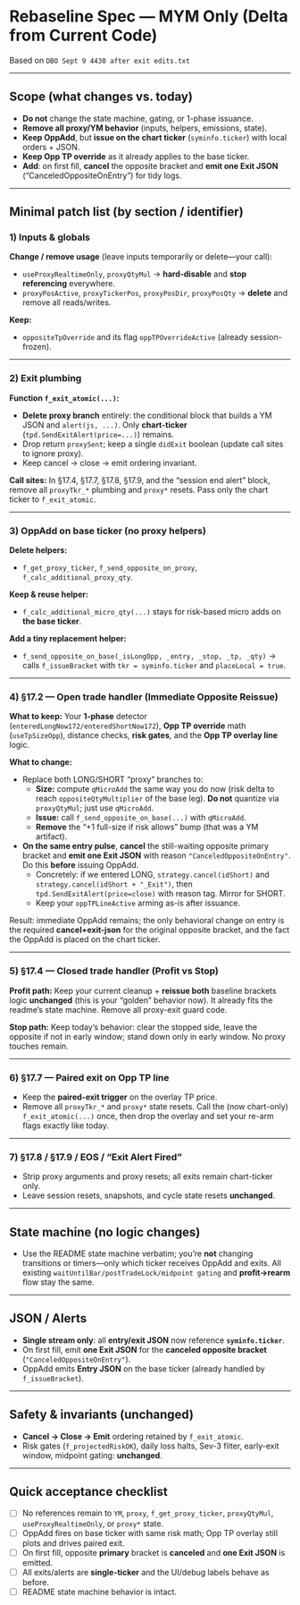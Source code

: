 # Rebaseline Spec — MYM Only (Delta from Current Code)

Based on `DBO Sept 9 4430 after exit edits.txt`

---

## Scope (what changes vs. today)
- **Do not** change the state machine, gating, or 1-phase issuance.
- **Remove all proxy/YM behavior** (inputs, helpers, emissions, state).
- **Keep OppAdd**, but **issue on the chart ticker** (`syminfo.ticker`) with local orders + JSON.
- **Keep Opp TP override** as it already applies to the base ticker.
- **Add**: on first fill, **cancel** the opposite bracket and **emit one Exit JSON** (“CanceledOppositeOnEntry”) for tidy logs.

---

## Minimal patch list (by section / identifier)

### 1) Inputs & globals
**Change / remove usage** (leave inputs temporarily or delete—your call):
- `useProxyRealtimeOnly`, `proxyQtyMul` → **hard-disable** and **stop referencing** everywhere.
- `proxyPosActive`, `proxyTickerPos`, `proxyPosDir`, `proxyPosQty` → **delete** and remove all reads/writes.

**Keep:**
- `oppositeTpOverride` and its flag `oppTPOverrideActive` (already session-frozen).

---

### 2) Exit plumbing
**Function `f_exit_atomic(...)`:**
- **Delete proxy branch** entirely: the conditional block that builds a YM JSON and `alert(js, ...)`. Only **chart-ticker** (`tpd.SendExitAlert(price=...)`) remains.  
- Drop return `proxySent`; keep a single `didExit` boolean (update call sites to ignore proxy).  
- Keep cancel → close → emit ordering invariant.

**Call sites:** In §17.4, §17.7, §17.8, §17.9, and the “session end alert” block, remove all `proxyTkr_*` plumbing and `proxy*` resets. Pass only the chart ticker to `f_exit_atomic`.

---

### 3) OppAdd on base ticker (no proxy helpers)
**Delete helpers:**
- `f_get_proxy_ticker`, `f_send_opposite_on_proxy`, `f_calc_additional_proxy_qty`.  

**Keep & reuse helper:**
- `f_calc_additional_micro_qty(...)` stays for risk-based micro adds on **the base ticker**.  

**Add a tiny replacement helper:**
- `f_send_opposite_on_base(_isLongOpp, _entry, _stop, _tp, _qty)` → calls `f_issueBracket` with `tkr = syminfo.ticker` and `placeLocal = true`.  

---

### 4) §17.2 — Open trade handler (Immediate Opposite Reissue)
**What to keep:** Your **1-phase** detector (`enteredLongNow172/enteredShortNow172`), **Opp TP override** math (`useTpSizeOpp`), distance checks, **risk gates**, and the **Opp TP overlay line** logic.

**What to change:**
- Replace both LONG/SHORT “proxy” branches to:
  - **Size:** compute `qMicroAdd` the same way you do now (risk delta to reach `oppositeQtyMultiplier` of the base leg). **Do not** quantize via `proxyQtyMul`; just use `qMicroAdd`.  
  - **Issue:** call `f_send_opposite_on_base(...)` with `qMicroAdd`.  
  - **Remove** the “+1 full-size if risk allows” bump (that was a YM artifact).  
- **On the same entry pulse**, **cancel** the still-waiting opposite primary bracket and **emit one Exit JSON** with reason `"CanceledOppositeOnEntry"`. Do this **before** issuing OppAdd.  
  - Concretely: if we entered LONG, `strategy.cancel(idShort)` and `strategy.cancel(idShort + "_Exit")`, then `tpd.SendExitAlert(price=close)` with reason tag. Mirror for SHORT.  
  - Keep your `oppTPLineActive` arming as-is after issuance.  

Result: immediate OppAdd remains; the only behavioral change on entry is the required **cancel+exit-json** for the original opposite bracket, and the fact the OppAdd is placed on the chart ticker.

---

### 5) §17.4 — Closed trade handler (Profit vs Stop)
**Profit path:** Keep your current cleanup + **reissue both** baseline brackets logic **unchanged** (this is your “golden” behavior now). It already fits the readme’s state machine. Remove all proxy-exit guard code.

**Stop path:** Keep today’s behavior: clear the stopped side, leave the opposite if not in early window; stand down only in early window. No proxy touches remain.

---

### 6) §17.7 — Paired exit on Opp TP line
- Keep the **paired-exit trigger** on the overlay TP price.  
- Remove all `proxyTkr_*` and `proxy*` state resets. Call the (now chart-only) `f_exit_atomic(...)` once, then drop the overlay and set your re-arm flags exactly like today.

---

### 7) §17.8 / §17.9 / EOS / “Exit Alert Fired”
- Strip proxy arguments and proxy resets; all exits remain chart-ticker only.  
- Leave session resets, snapshots, and cycle state resets **unchanged**.

---

## State machine (no logic changes)
- Use the README state machine verbatim; you’re **not** changing transitions or timers—only which ticker receives OppAdd and exits. All existing `waitUntilBar/postTradeLock/midpoint gating` and **profit→rearm** flow stay the same.

---

## JSON / Alerts
- **Single stream only**: all **entry/exit JSON** now reference **`syminfo.ticker`**.  
- On first fill, emit **one Exit JSON** for the **canceled opposite bracket** (`"CanceledOppositeOnEntry"`).  
- OppAdd emits **Entry JSON** on the base ticker (already handled by `f_issueBracket`).

---

## Safety & invariants (unchanged)
- **Cancel → Close → Emit** ordering retained by `f_exit_atomic`.  
- Risk gates (`f_projectedRiskOK`), daily loss halts, Sev-3 filter, early-exit window, midpoint gating: **unchanged**.

---

## Quick acceptance checklist
- [ ] No references remain to `YM`, `proxy`, `f_get_proxy_ticker`, `proxyQtyMul`, `useProxyRealtimeOnly`, or `proxy*` state.  
- [ ] OppAdd fires on base ticker with same risk math; Opp TP overlay still plots and drives paired exit.  
- [ ] On first fill, opposite **primary** bracket is **canceled** and **one Exit JSON** is emitted.  
- [ ] All exits/alerts are **single-ticker** and the UI/debug labels behave as before.  
- [ ] README state machine behavior is intact.
